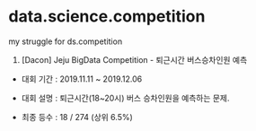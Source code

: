 # data.science.competition
my struggle for ds.competition

1. [Dacon] Jeju BigData Competition - 퇴근시간 버스승차인원 예측

- 대회 기간 : 2019.11.11 ~ 2019.12.06

- 대회 설명 : 퇴근시간(18~20시) 버스 승차인원을 예측하는 문제.

- 최종 등수 : 18 / 274 (상위 6.5%)

